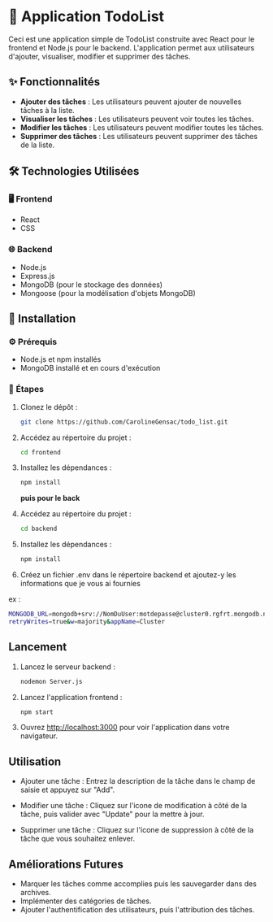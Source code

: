 # 📝 Application TodoList

Ceci est une application simple de TodoList construite avec React pour le frontend et Node.js pour le backend. L'application permet aux utilisateurs d'ajouter, visualiser, modifier et supprimer des tâches.

## ✨ Fonctionnalités

- **Ajouter des tâches** : Les utilisateurs peuvent ajouter de nouvelles tâches à la liste.
- **Visualiser les tâches** : Les utilisateurs peuvent voir toutes les tâches.
- **Modifier les tâches** : Les utilisateurs peuvent modifier toutes les tâches.
- **Supprimer des tâches** : Les utilisateurs peuvent supprimer des tâches de la liste.


## 🛠️ Technologies Utilisées

### 🖥️ Frontend
- React
- CSS

### 🌐 Backend
- Node.js
- Express.js
- MongoDB (pour le stockage des données)
- Mongoose (pour la modélisation d'objets MongoDB)

## 🚀 Installation

### ⚙️ Prérequis

- Node.js et npm installés
- MongoDB installé et en cours d'exécution

### 📝 Étapes

1. Clonez le dépôt :
   ```bash
   git clone https://github.com/CarolineGensac/todo_list.git
   ```

2. Accédez au répertoire du projet :
   ```bash
   cd frontend
   ```

3. Installez les dépendances :
   ```bash
   npm install
   ```

   **puis pour le back**

4. Accédez au répertoire du projet :
   ```bash
   cd backend
   ```

5. Installez les dépendances :
   ```bash
   npm install
   ```
6. Créez un fichier .env dans le répertoire backend et ajoutez-y les informations que je vous ai fournies

ex : 
 ```bash
MONGODB_URL=mongodb+srv://NomDuUser:motdepasse@cluster0.rgfrt.mongodb.net/ToDoApp?
retryWrites=true&w=majority&appName=Cluster
 ```

   
## Lancement

1. Lancez le serveur backend :
   ```bash
   nodemon Server.js
    ```

2. Lancez l'application frontend :
   ```bash
   npm start
    ```

3. Ouvrez [http://localhost:3000](http://localhost:3000) pour voir l'application dans votre navigateur.

## Utilisation

- Ajouter une tâche :
Entrez la description de la tâche dans le champ de saisie et appuyez sur "Add".

- Modifier une tâche : 
Cliquez sur l'icone de modification à côté de la tâche, puis valider avec "Update" pour la mettre à jour.

- Supprimer une tâche : 
Cliquez sur l'icone de suppression à côté de la tâche que vous souhaitez enlever.

## Améliorations Futures

- Marquer les tâches comme accomplies puis les sauvegarder dans des archives.
- Implémenter des catégories de tâches.
- Ajouter l'authentification des utilisateurs, puis l'attribution des tâches.
